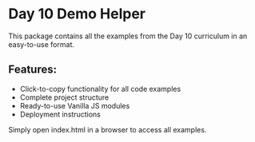 # Day 10 Demo Helper

This package contains all the examples from the Day 10 curriculum in an easy-to-use format.

## Features:
- Click-to-copy functionality for all code examples
- Complete project structure
- Ready-to-use Vanilla JS modules
- Deployment instructions

Simply open index.html in a browser to access all examples.